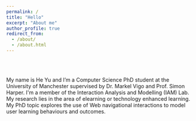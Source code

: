 ```yaml
---
permalink: /
title: "Hello"
excerpt: "About me"
author_profile: true
redirect_from: 
  - /about/
  - /about.html
---
```

&nbsp;  
&nbsp;  

My name is He Yu and I’m a Computer Science PhD student at the University of Manchester supervised by Dr. Markel Vigo and Prof. Simon Harper. I'm a member of the Interaction Analysis and Modelling (IAM) Lab. My research lies in the area of elearning or technology enhanced learning. My PhD topic explores the use of Web navigational interactions to model user learning behaviours and outcomes. 




